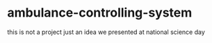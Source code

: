# ambulance-controlling-system
this is not a project just an idea we presented at national science day 
